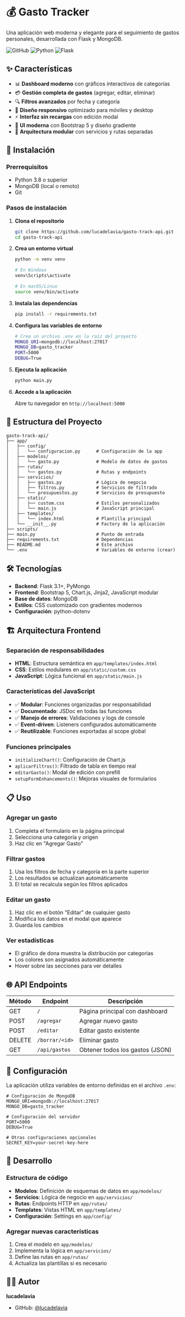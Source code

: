 # 💰 Gasto Tracker

Una aplicación web moderna y elegante para el seguimiento de gastos personales, desarrollada con Flask y MongoDB.

![GitHub](https://img.shields.io/badge/license-MIT-blue.svg)
![Python](https://img.shields.io/badge/python-3.8+-blue.svg)
![Flask](https://img.shields.io/badge/flask-3.1+-green.svg)

## ✨ Características

- 📊 **Dashboard moderno** con gráficos interactivos de categorías
- 💳 **Gestión completa de gastos** (agregar, editar, eliminar)
- 🔍 **Filtros avanzados** por fecha y categoría
- 📱 **Diseño responsivo** optimizado para móviles y desktop
- ⚡ **Interfaz sin recargas** con edición modal
- 🎨 **UI moderna** con Bootstrap 5 y diseño gradiente
- 🔧 **Arquitectura modular** con servicios y rutas separadas

## 🚀 Instalación

### Prerrequisitos
- Python 3.8 o superior
- MongoDB (local o remoto)
- Git

### Pasos de instalación

1. **Clona el repositorio**
   ```bash
   git clone https://github.com/lucadelavia/gasto-track-api.git
   cd gasto-track-api
   ```

2. **Crea un entorno virtual**
   ```bash
   python -m venv venv
   
   # En Windows
   venv\Scripts\activate
   
   # En macOS/Linux
   source venv/bin/activate
   ```

3. **Instala las dependencias**
   ```bash
   pip install -r requirements.txt
   ```

4. **Configura las variables de entorno**
   ```bash
   # Crea un archivo .env en la raíz del proyecto
   MONGO_URI=mongodb://localhost:27017
   MONGO_DB=gasto_tracker
   PORT=5000
   DEBUG=True
   ```

5. **Ejecuta la aplicación**
   ```bash
   python main.py
   ```

6. **Accede a la aplicación**
   
   Abre tu navegador en `http://localhost:5000`

## 📁 Estructura del Proyecto

```
gasto-track-api/
├── app/
│   ├── config/
│   │   └── configuracion.py      # Configuración de la app
│   ├── modelos/
│   │   └── gasto.py              # Modelo de datos de gastos
│   ├── rutas/
│   │   └── gastos.py             # Rutas y endpoints
│   ├── servicios/
│   │   ├── gastos.py             # Lógica de negocio
│   │   ├── filtros.py            # Servicios de filtrado
│   │   └── presupuestos.py       # Servicios de presupuesto
│   ├── static/
│   │   ├── custom.css            # Estilos personalizados
│   │   └── main.js               # JavaScript principal
│   ├── templates/
│   │   └── index.html            # Plantilla principal
│   └── __init__.py               # Factory de la aplicación
├── scripts/
├── main.py                       # Punto de entrada
├── requirements.txt              # Dependencias
├── README.md                     # Este archivo
└── .env                          # Variables de entorno (crear)
```

## 🛠️ Tecnologías

- **Backend**: Flask 3.1+, PyMongo
- **Frontend**: Bootstrap 5, Chart.js, Jinja2, JavaScript modular
- **Base de datos**: MongoDB
- **Estilos**: CSS customizado con gradientes modernos
- **Configuración**: python-dotenv

## 🏗️ Arquitectura Frontend

### Separación de responsabilidades
- **HTML**: Estructura semántica en `app/templates/index.html`
- **CSS**: Estilos modulares en `app/static/custom.css`
- **JavaScript**: Lógica funcional en `app/static/main.js`

### Características del JavaScript
- ✅ **Modular**: Funciones organizadas por responsabilidad
- ✅ **Documentado**: JSDoc en todas las funciones
- ✅ **Manejo de errores**: Validaciones y logs de console
- ✅ **Event-driven**: Listeners configurados automáticamente
- ✅ **Reutilizable**: Funciones exportadas al scope global

### Funciones principales
- `initializeChart()`: Configuración de Chart.js
- `aplicarFiltros()`: Filtrado de tabla en tiempo real
- `editarGasto()`: Modal de edición con prefill
- `setupFormEnhancements()`: Mejoras visuales de formularios

## 📋 Uso

### Agregar un gasto
1. Completa el formulario en la página principal
2. Selecciona una categoría y origen
3. Haz clic en "Agregar Gasto"

### Filtrar gastos
1. Usa los filtros de fecha y categoría en la parte superior
2. Los resultados se actualizan automáticamente
3. El total se recalcula según los filtros aplicados

### Editar un gasto
1. Haz clic en el botón "Editar" de cualquier gasto
2. Modifica los datos en el modal que aparece
3. Guarda los cambios

### Ver estadísticas
- El gráfico de dona muestra la distribución por categorías
- Los colores son asignados automáticamente
- Hover sobre las secciones para ver detalles

## 🌐 API Endpoints

| Método | Endpoint | Descripción |
|--------|----------|-------------|
| GET | `/` | Página principal con dashboard |
| POST | `/agregar` | Agregar nuevo gasto |
| POST | `/editar` | Editar gasto existente |
| DELETE | `/borrar/<id>` | Eliminar gasto |
| GET | `/api/gastos` | Obtener todos los gastos (JSON) |

## 🔧 Configuración

La aplicación utiliza variables de entorno definidas en el archivo `.env`:

```env
# Configuración de MongoDB
MONGO_URI=mongodb://localhost:27017
MONGO_DB=gasto_tracker

# Configuración del servidor
PORT=5000
DEBUG=True

# Otras configuraciones opcionales
SECRET_KEY=your-secret-key-here
```

## 🚧 Desarrollo

### Estructura de código
- **Modelos**: Definición de esquemas de datos en `app/modelos/`
- **Servicios**: Lógica de negocio en `app/servicios/`
- **Rutas**: Endpoints HTTP en `app/rutas/`
- **Templates**: Vistas HTML en `app/templates/`
- **Configuración**: Settings en `app/config/`

### Agregar nuevas características
1. Crea el modelo en `app/modelos/`
2. Implementa la lógica en `app/servicios/`
3. Define las rutas en `app/rutas/`
4. Actualiza las plantillas si es necesario

## 👨‍💻 Autor

**lucadelavia**
- GitHub: [@lucadelavia](https://github.com/lucadelavia)
